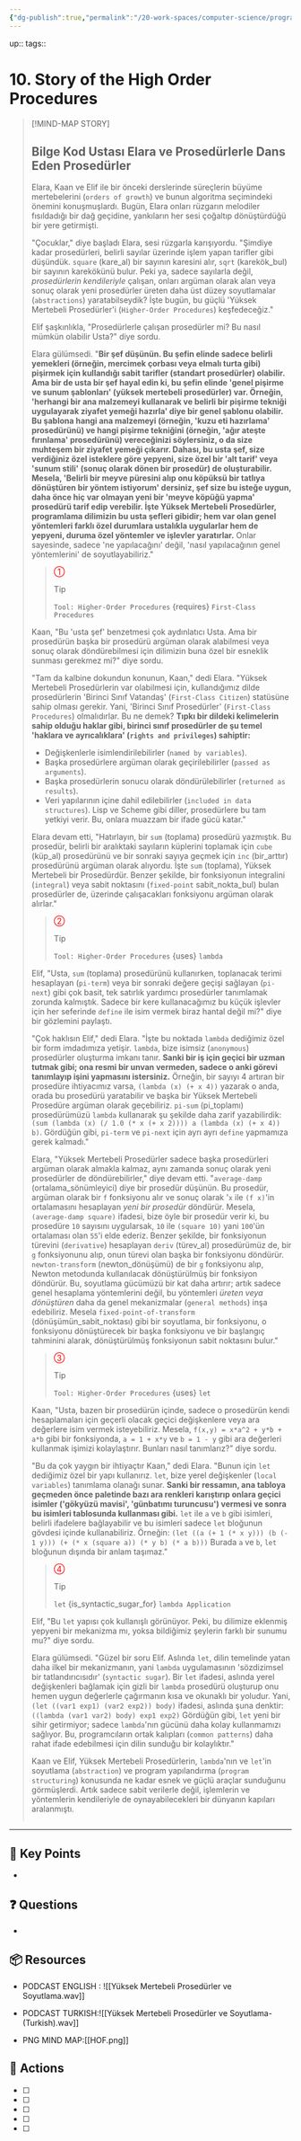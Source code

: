 ```yaml
---
{"dg-publish":true,"permalink":"/20-work-spaces/computer-science/programming/scheme/sicp/detailed/chapter-i/2-story-time/10-story-of-the-high-order-procedures/"}
---
```



up:: 
tags:: 



# 10. Story of the High Order Procedures

> [!MIND-MAP STORY]
>
> ## Bilge Kod Ustası Elara ve Prosedürlerle Dans Eden Prosedürler
>
> Elara, Kaan ve Elif ile bir önceki derslerinde süreçlerin büyüme mertebelerini (`orders of growth`) ve bunun algoritma seçimindeki önemini konuşmuşlardı. Bugün, Elara onları rüzgarın melodiler fısıldadığı bir dağ geçidine, yankıların her sesi çoğaltıp dönüştürdüğü bir yere getirmişti.
>
> "Çocuklar," diye başladı Elara, sesi rüzgarla karışıyordu. "Şimdiye kadar prosedürleri, belirli sayılar üzerinde işlem yapan tarifler gibi düşündük. `square` (kare_al) bir sayının karesini alır, `sqrt` (karekök_bul) bir sayının karekökünü bulur. Peki ya, sadece sayılarla değil, *prosedürlerin kendileriyle* çalışan, onları argüman olarak alan veya sonuç olarak yeni prosedürler üreten daha üst düzey soyutlamalar (`abstractions`) yaratabilseydik? İşte bugün, bu güçlü 'Yüksek Mertebeli Prosedürler'i (`Higher-Order Procedures`) keşfedeceğiz."
>
> Elif şaşkınlıkla, "Prosedürlerle çalışan prosedürler mi? Bu nasıl mümkün olabilir Usta?" diye sordu.
>
> Elara gülümsedi. "**Bir şef düşünün. Bu şefin elinde sadece belirli yemekleri (örneğin, mercimek çorbası veya elmalı turta gibi) pişirmek için kullandığı sabit tarifler (standart prosedürler) olabilir. Ama bir de usta bir şef hayal edin ki, bu şefin elinde 'genel pişirme ve sunum şablonları' (yüksek mertebeli prosedürler) var. Örneğin, 'herhangi bir ana malzemeyi kullanarak ve belirli bir pişirme tekniği uygulayarak ziyafet yemeği hazırla' diye bir genel şablonu olabilir. Bu şablona hangi ana malzemeyi (örneğin, 'kuzu eti hazırlama' prosedürünü) ve hangi pişirme tekniğini (örneğin, 'ağır ateşte fırınlama' prosedürünü) vereceğinizi söylersiniz, o da size muhteşem bir ziyafet yemeği çıkarır. Dahası, bu usta şef, size verdiğiniz özel isteklere göre yepyeni, size özel bir 'alt tarif' veya 'sunum stili' (sonuç olarak dönen bir prosedür) de oluşturabilir. Mesela, 'Belirli bir meyve püresini alıp onu köpüksü bir tatlıya dönüştüren bir yöntem istiyorum' dersiniz, şef size bu isteğe uygun, daha önce hiç var olmayan yeni bir 'meyve köpüğü yapma' prosedürü tarif edip verebilir. İşte Yüksek Mertebeli Prosedürler, programlama dilimizin bu usta şefleri gibidir; hem var olan genel yöntemleri farklı özel durumlara ustalıkla uygularlar hem de yepyeni, duruma özel yöntemler ve işlevler yaratırlar.** Onlar sayesinde, sadece 'ne yapılacağını' değil, 'nasıl yapılacağının genel yöntemlerini' de soyutlayabiliriz."
>
> > <span style="color:red;">①</span>
> > > [!TIP]
> > > `Tool: Higher-Order Procedures` {requires} `First-Class Procedures`
>
> Kaan, "Bu 'usta şef' benzetmesi çok aydınlatıcı Usta. Ama bir prosedürün başka bir prosedürü argüman olarak alabilmesi veya sonuç olarak döndürebilmesi için dilimizin buna özel bir esneklik sunması gerekmez mi?" diye sordu.
>
> "Tam da kalbine dokundun konunun, Kaan," dedi Elara. "Yüksek Mertebeli Prosedürlerin var olabilmesi için, kullandığımız dilde prosedürlerin 'Birinci Sınıf Vatandaş' (`First-Class Citizen`) statüsüne sahip olması gerekir. Yani, 'Birinci Sınıf Prosedürler' (`First-Class Procedures`) olmalıdırlar. Bu ne demek? **Tıpkı bir dildeki kelimelerin sahip olduğu haklar gibi, birinci sınıf prosedürler de şu temel 'haklara ve ayrıcalıklara' (`rights and privileges`) sahiptir:**
> * Değişkenlerle isimlendirilebilirler (`named by variables`).
> * Başka prosedürlere argüman olarak geçirilebilirler (`passed as arguments`).
> * Başka prosedürlerin sonucu olarak döndürülebilirler (`returned as results`).
> * Veri yapılarının içine dahil edilebilirler (`included in data structures`).
> Lisp ve Scheme gibi diller, prosedürlere bu tam yetkiyi verir. Bu, onlara muazzam bir ifade gücü katar."
>
> Elara devam etti, "Hatırlayın, bir `sum` (toplama) prosedürü yazmıştık. Bu prosedür, belirli bir aralıktaki sayıların küplerini toplamak için `cube` (küp_al) prosedürünü ve bir sonraki sayıya geçmek için `inc` (bir_arttır) prosedürünü argüman olarak alıyordu. İşte `sum` (toplama), Yüksek Mertebeli bir Prosedürdür. Benzer şekilde, bir fonksiyonun integralini (`integral`) veya sabit noktasını (`fixed-point` sabit_nokta_bul) bulan prosedürler de, üzerinde çalışacakları fonksiyonu argüman olarak alırlar."
>
> > <span style="color:red;">②</span>
> > > [!TIP]
> > > `Tool: Higher-Order Procedures` {uses} `lambda`
>
> Elif, "Usta, `sum` (toplama) prosedürünü kullanırken, toplanacak terimi hesaplayan (`pi-term`) veya bir sonraki değere geçişi sağlayan (`pi-next`) gibi çok basit, tek satırlık yardımcı prosedürler tanımlamak zorunda kalmıştık. Sadece bir kere kullanacağımız bu küçük işlevler için her seferinde `define` ile isim vermek biraz hantal değil mi?" diye bir gözlemini paylaştı.
>
> "Çok haklısın Elif," dedi Elara. "İşte bu noktada `lambda` dediğimiz özel bir form imdadımıza yetişir. `lambda`, bize isimsiz (`anonymous`) prosedürler oluşturma imkanı tanır. **Sanki bir iş için geçici bir uzman tutmak gibi; ona resmi bir unvan vermeden, sadece o anki görevi tanımlayıp işini yapmasını istersiniz.** Örneğin, bir sayıyı 4 artıran bir prosedüre ihtiyacımız varsa, `(lambda (x) (+ x 4))` yazarak o anda, orada bu prosedürü yaratabilir ve başka bir Yüksek Mertebeli Prosedüre argüman olarak geçebiliriz. `pi-sum` (pi_toplamı) prosedürümüzü `lambda` kullanarak şu şekilde daha zarif yazabilirdik: `(sum (lambda (x) (/ 1.0 (* x (+ x 2)))) a (lambda (x) (+ x 4)) b)`. Gördüğün gibi, `pi-term` ve `pi-next` için ayrı ayrı `define` yapmamıza gerek kalmadı."
>
> Elara, "Yüksek Mertebeli Prosedürler sadece başka prosedürleri argüman olarak almakla kalmaz, aynı zamanda sonuç olarak yeni prosedürler de döndürebilirler," diye devam etti. "`average-damp` (ortalama_sönümleyici) diye bir prosedür düşünün. Bu prosedür, argüman olarak bir `f` fonksiyonu alır ve sonuç olarak '`x` ile `(f x)`'in ortalamasını hesaplayan *yeni bir prosedür* döndürür. Mesela, `(average-damp square)` ifadesi, bize öyle bir prosedür verir ki, bu prosedüre `10` sayısını uygularsak, `10` ile `(square 10)` yani `100`'ün ortalaması olan `55`'i elde ederiz. Benzer şekilde, bir fonksiyonun türevini (`derivative`) hesaplayan `deriv` (türev_al) prosedürümüz de, bir `g` fonksiyonunu alıp, onun türevi olan başka bir fonksiyonu döndürür. `newton-transform` (newton_dönüşümü) de bir `g` fonksiyonu alıp, Newton metodunda kullanılacak dönüştürülmüş bir fonksiyon döndürür. Bu, soyutlama gücümüzü bir kat daha artırır; artık sadece genel hesaplama yöntemlerini değil, bu yöntemleri *üreten veya dönüştüren* daha da genel mekanizmalar (`general methods`) inşa edebiliriz. Mesela `fixed-point-of-transform` (dönüşümün_sabit_noktası) gibi bir soyutlama, bir fonksiyonu, o fonksiyonu dönüştürecek bir başka fonksiyonu ve bir başlangıç tahminini alarak, dönüştürülmüş fonksiyonun sabit noktasını bulur."
>
> > <span style="color:red;">③</span>
> > > [!TIP]
> > > `Tool: Higher-Order Procedures` {uses} `let`
>
> Kaan, "Usta, bazen bir prosedürün içinde, sadece o prosedürün kendi hesaplamaları için geçerli olacak geçici değişkenlere veya ara değerlere isim vermek isteyebiliriz. Mesela, `f(x,y) = x*a^2 + y*b + a*b` gibi bir fonksiyonda, `a = 1 + x*y` ve `b = 1 - y` gibi ara değerleri kullanmak işimizi kolaylaştırır. Bunları nasıl tanımlarız?" diye sordu.
>
> "Bu da çok yaygın bir ihtiyaçtır Kaan," dedi Elara. "Bunun için `let` dediğimiz özel bir yapı kullanırız. `let`, bize yerel değişkenler (`local variables`) tanımlama olanağı sunar. **Sanki bir ressamın, ana tabloya geçmeden önce paletinde bazı ara renkleri karıştırıp onlara geçici isimler ('gökyüzü mavisi', 'günbatımı turuncusu') vermesi ve sonra bu isimleri tablosunda kullanması gibi.** `let` ile `a` ve `b` gibi isimleri, belirli ifadelere bağlayabilir ve bu isimleri sadece `let` bloğunun gövdesi içinde kullanabiliriz. Örneğin:
> `(let ((a (+ 1 (* x y))) (b (- 1 y))) (+ (* x (square a)) (* y b) (* a b)))`
> Burada `a` ve `b`, `let` bloğunun dışında bir anlam taşımaz."
>
> > <span style="color:red;">④</span>
> > > [!TIP]
> > > `let` {is_syntactic_sugar_for} `lambda Application`
>
> Elif, "Bu `let` yapısı çok kullanışlı görünüyor. Peki, bu dilimize eklenmiş yepyeni bir mekanizma mı, yoksa bildiğimiz şeylerin farklı bir sunumu mu?" diye sordu.
>
> Elara gülümsedi. "Güzel bir soru Elif. Aslında `let`, dilin temelinde yatan daha ilkel bir mekanizmanın, yani `lambda` uygulamasının 'sözdizimsel bir tatlandırıcısıdır' (`syntactic sugar`). Bir `let` ifadesi, aslında yerel değişkenleri bağlamak için gizli bir `lambda` prosedürü oluşturup onu hemen uygun değerlerle çağırmanın kısa ve okunaklı bir yoludur. Yani,
> `(let ((var1 exp1) (var2 exp2)) body)`
> ifadesi, aslında şuna denktir:
> `((lambda (var1 var2) body) exp1 exp2)`
> Gördüğün gibi, `let` yeni bir sihir getirmiyor; sadece `lambda`'nın gücünü daha kolay kullanmamızı sağlıyor. Bu, programcıların ortak kalıpları (`common patterns`) daha rahat ifade edebilmesi için dilin sunduğu bir kolaylıktır."
>
> Kaan ve Elif, Yüksek Mertebeli Prosedürlerin, `lambda`'nın ve `let`'in soyutlama (`abstraction`) ve program yapılandırma (`program structuring`) konusunda ne kadar esnek ve güçlü araçlar sunduğunu görmüşlerdi. Artık sadece sabit verilerle değil, işlemlerin ve yöntemlerin kendileriyle de oynayabilecekleri bir dünyanın kapıları aralanmıştı.
> ```


---

## 🔑 Key Points
- 
## ❓ Questions
- 
## 📦 Resources
- PODCAST ENGLISH : ![[Yüksek Mertebeli Prosedürler ve Soyutlama.wav]]
- PODCAST TURKISH:![[Yüksek Mertebeli Prosedürler ve Soyutlama-(Turkish).wav]]
  
- PNG MIND MAP:[[HOF.png]]
## 🎯 Actions
- [ ] 
- [ ] 
- [ ] 
- [ ] 
- [ ] 